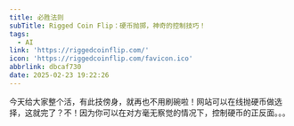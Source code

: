 ```yaml
---
title: 必胜法则
subTitle: Rigged Coin Flip：硬币抛掷，神奇的控制技巧！
tags:
  - AI
link: 'https://riggedcoinflip.com/'
icon: 'https://riggedcoinflip.com/favicon.ico'
abbrlink: dbcaf730
date: 2025-02-23 19:22:26
---
```


今天给大家整个活，有此技傍身，就再也不用刷碗啦！网站可以在线抛硬币做选择，这就完了？不！因为你可以在对方毫无察觉的情况下，控制硬币的正反面。。。